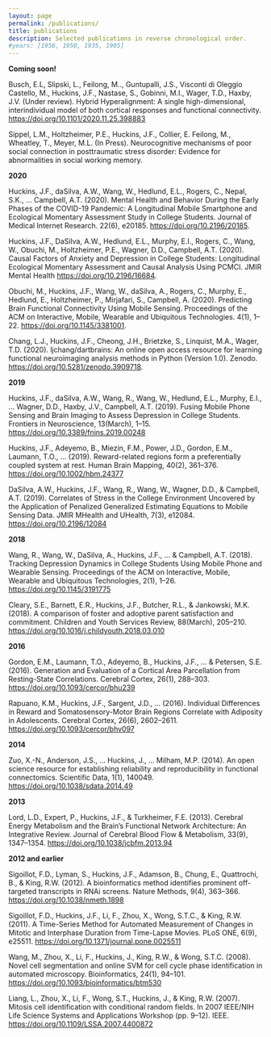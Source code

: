 ```yaml
---
layout: page
permalink: /publications/
title: publications
description: Selected publications in reverse chronological order.
#years: [1956, 1950, 1935, 1905]
---
```

<strong>Coming soon!</strong>

Busch, E.L, Slipski, L., Feilong, M.., Guntupalli, J.S., Visconti di Oleggio Castello, M., Huckins, J.F., Nastase, S., Gobinni, M.I., Wager, T.D., Haxby, J.V. (Under review). Hybrid Hyperalignment: A single high-dimensional, interindividual model of both cortical responses and functional connectivity. https://doi.org/10.1101/2020.11.25.398883

Sippel, L.M., Holtzheimer, P.E., Huckins, J.F., Collier, E. Feilong, M., Wheatley, T., Meyer, M.L. (In Press). Neurocognitive mechanisms of poor social connection in posttraumatic stress disorder: Evidence for abnormalities in social working memory.

<strong>2020</strong>

Huckins, J.F., daSilva, A.W., Wang, W., Hedlund, E.L., Rogers, C., Nepal, S.K., … Campbell, A.T. (2020). Mental Health and Behavior During the Early Phases of the COVID-19 Pandemic: A Longitudinal Mobile Smartphone and Ecological Momentary Assessment Study in College Students. Journal of Medical Internet Research. 22(6), e20185. https://doi.org/10.2196/20185.

Huckins, J.F., DaSilva, A.W., Hedlund, E.L., Murphy, E.I., Rogers, C., Wang, W., Obuchi, M., Holtzheimer, P.E., Wagner, D.D., Campbell, A.T. (2020). Causal Factors of Anxiety and Depression in College Students: Longitudinal Ecological Momentary Assessment and Causal Analysis Using PCMCI. JMIR Mental Health https://doi.org/10.2196/16684.

Obuchi, M., Huckins, J.F., Wang, W., daSilva, A., Rogers, C., Murphy, E., Hedlund, E., Holtzheimer, P., Mirjafari, S., Campbell, A. (2020). Predicting Brain Functional Connectivity Using Mobile Sensing. Proceedings of the ACM on Interactive, Mobile, Wearable and Ubiquitous Technologies. 4(1), 1–22. https://doi.org/10.1145/3381001.

Chang, L.J., Huckins, J.F., Cheong, J.H., Brietzke, S., Linquist, M.A., Wager, T.D. (2020). ljchang/dartbrains: An online open access resource for learning functional neuroimaging analysis methods in Python (Version 1.0). Zenodo. https://doi.org/10.5281/zenodo.3909718.

<strong>2019</strong>

Huckins, J.F., daSilva, A.W., Wang, R., Wang, W., Hedlund, E.L., Murphy, E.I., … Wagner, D.D., Haxby, J.V., Campbell, A.T. (2019). Fusing Mobile Phone Sensing and Brain Imaging to Assess Depression in College Students. Frontiers in Neuroscience, 13(March), 1–15. https://doi.org/10.3389/fnins.2019.00248

Huckins, J.F., Adeyemo, B., Miezin, F.M., Power, J.D., Gordon, E.M., Laumann, T.O., … (2019). Reward-related regions form a preferentially coupled system at rest. Human Brain Mapping, 40(2), 361–376. https://doi.org/10.1002/hbm.24377

DaSilva, A.W., Huckins, J.F., Wang, R., Wang, W., Wagner, D.D., & Campbell, A.T. (2019). Correlates of Stress in the College Environment Uncovered by the Application of Penalized Generalized Estimating Equations to Mobile Sensing Data. JMIR MHealth and UHealth, 7(3), e12084. https://doi.org/10.2196/12084

<strong>2018</strong>

Wang, R., Wang, W., DaSilva, A., Huckins, J.F., ... & Campbell, A.T. (2018). Tracking Depression Dynamics in College Students Using Mobile Phone and Wearable Sensing. Proceedings of the ACM on Interactive, Mobile, Wearable and Ubiquitous Technologies, 2(1), 1–26. https://doi.org/10.1145/3191775

Cleary, S.E., Barnett, E.R., Huckins, J.F., Butcher, R.L., & Jankowski, M.K. (2018). A comparison of foster and adoptive parent satisfaction and commitment. Children and Youth Services Review, 88(March), 205–210. https://doi.org/10.1016/j.childyouth.2018.03.010

<strong>2016</strong>

Gordon, E.M., Laumann, T.O., Adeyemo, B., Huckins, J.F., ... & Petersen, S.E. (2016). Generation and Evaluation of a Cortical Area Parcellation from Resting-State Correlations. Cerebral Cortex, 26(1), 288–303. https://doi.org/10.1093/cercor/bhu239

Rapuano, K.M., Huckins, J.F., Sargent, J.D., ... (2016). Individual Differences in Reward and Somatosensory-Motor Brain Regions Correlate with Adiposity in Adolescents. Cerebral Cortex, 26(6), 2602–2611. https://doi.org/10.1093/cercor/bhv097

<strong>2014</strong>

Zuo, X.-N., Anderson, J.S., ... Huckins, J., … Milham, M.P. (2014). An open science resource for establishing reliability and reproducibility in functional connectomics. Scientific Data, 1(1), 140049. https://doi.org/10.1038/sdata.2014.49

<strong>2013</strong>

Lord, L.D., Expert, P., Huckins, J.F., & Turkheimer, F.E. (2013). Cerebral Energy Metabolism and the Brain’s Functional Network Architecture: An Integrative Review. Journal of Cerebral Blood Flow & Metabolism, 33(9), 1347–1354. https://doi.org/10.1038/jcbfm.2013.94

<strong>2012 and earlier</strong>

Sigoillot, F.D., Lyman, S., Huckins, J.F., Adamson, B., Chung, E., Quattrochi, B., & King, R.W. (2012). A bioinformatics method identifies prominent off-targeted transcripts in RNAi screens. Nature Methods, 9(4), 363–366. https://doi.org/10.1038/nmeth.1898

Sigoillot, F.D., Huckins, J.F., Li, F., Zhou, X., Wong, S.T.C., & King, R.W. (2011). A Time-Series Method for Automated Measurement of Changes in Mitotic and Interphase Duration from Time-Lapse Movies. PLoS ONE, 6(9), e25511. https://doi.org/10.1371/journal.pone.0025511

Wang, M., Zhou, X., Li, F., Huckins, J., King, R.W., & Wong, S.T.C. (2008). Novel cell segmentation and online SVM for cell cycle phase identification in automated microscopy. Bioinformatics, 24(1), 94–101. https://doi.org/10.1093/bioinformatics/btm530

Liang, L., Zhou, X., Li, F., Wong, S.T., Huckins, J., & King, R.W. (2007). Mitosis cell identification with conditional random fields. In 2007 IEEE/NIH Life Science Systems and Applications Workshop (pp. 9–12). IEEE. https://doi.org/10.1109/LSSA.2007.4400872
